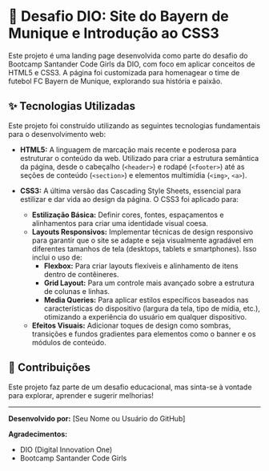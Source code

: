 # 🚀 Desafio DIO: Site do Bayern de Munique e Introdução ao CSS3

Este projeto é uma landing page desenvolvida como parte do desafio do Bootcamp Santander Code Girls da DIO, com foco em aplicar conceitos de HTML5 e CSS3. A página foi customizada para homenagear o time de futebol FC Bayern de Munique, explorando sua história e paixão.

## ✨ Tecnologias Utilizadas

Este projeto foi construído utilizando as seguintes tecnologias fundamentais para o desenvolvimento web:

* **HTML5:** A linguagem de marcação mais recente e poderosa para estruturar o conteúdo da web. Utilizado para criar a estrutura semântica da página, desde o cabeçalho (`<header>`) e rodapé (`<footer>`) até as seções de conteúdo (`<section>`) e elementos multimídia (`<img>`, `<a>`).

* **CSS3:** A última versão das Cascading Style Sheets, essencial para estilizar e dar vida ao design da página. O CSS3 foi aplicado para:
    * **Estilização Básica:** Definir cores, fontes, espaçamentos e alinhamentos para criar uma identidade visual coesa.
    * **Layouts Responsivos:** Implementar técnicas de design responsivo para garantir que o site se adapte e seja visualmente agradável em diferentes tamanhos de tela (desktops, tablets e smartphones). Isso inclui o uso de:
        * **Flexbox:** Para criar layouts flexíveis e alinhamento de itens dentro de contêineres.
        * **Grid Layout:** Para um controle mais avançado sobre a estrutura de colunas e linhas.
        * **Media Queries:** Para aplicar estilos específicos baseados nas características do dispositivo (largura da tela, tipo de mídia, etc.), otimizando a experiência do usuário em qualquer dispositivo.
    * **Efeitos Visuais:** Adicionar toques de design como sombras, transições e fundos gradientes para elementos como o banner e os módulos de conteúdo.

## 🤝 Contribuições

Este projeto faz parte de um desafio educacional, mas sinta-se à vontade para explorar, aprender e sugerir melhorias!

---

**Desenvolvido por:** [Seu Nome ou Usuário do GitHub]

**Agradecimentos:**
* DIO (Digital Innovation One)
* Bootcamp Santander Code Girls
